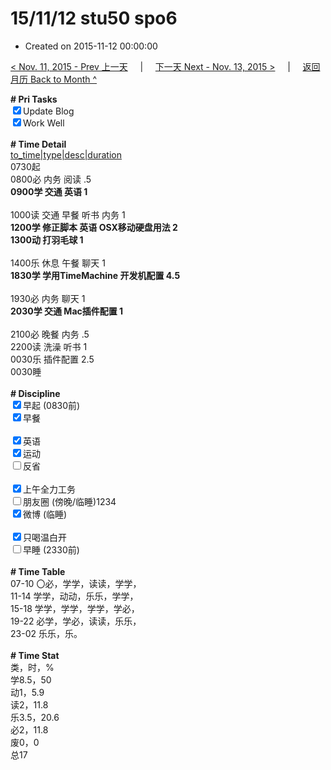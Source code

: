 # 15/11/12 stu50 spo6

- Created on 2015-11-12 00:00:00

[< Nov. 11, 2015 - Prev 上一天](_archived/lifelogs/2015/11/d11.md) &nbsp; &nbsp; | &nbsp; &nbsp; [下一天 Next - Nov. 13, 2015 >](_archived/lifelogs/2015/11/d13.md) &nbsp; &nbsp; |  &nbsp; &nbsp; [返回月历 Back to Month ^](_archived/lifelogs/2015/11/index.md)
<br/><div><b># Pri Tasks</b></div><div><input checked="true" type="checkbox"/>Update Blog</div><div><input checked="true" type="checkbox"/>Work Well</div><div><br/></div><div><b># Time Detail</b></div><div><u>to_time|type|desc|duration</u></div><div>0730起</div><div>0800必 内务 阅读 .5</div><div><b>0900学 交通 英语 1</b></div><div><br/></div><div>1000读 交通 早餐 听书 内务 1</div><div><b>1200学 修正脚本 英语 OSX移动硬盘用法 2</b></div><div><b>1300动 打羽毛球 1</b></div><div><br/></div><div>1400乐 休息 午餐 聊天 1</div><div><b>1830学 学用TimeMachine 开发机配置 4.5</b></div><div><br/></div><div>1930必 内务 聊天 1</div><div><b>2030学 交通 Mac插件配置 1</b></div><div><br/></div><div>2100必 晚餐 内务 .5</div><div>2200读 洗澡 听书 1</div><div>0030乐 插件配置 2.5</div><div>0030睡</div><div><br/></div><div><b># Discipline</b></div><div><input checked="true" type="checkbox"/>早起 (0830前)</div><div><input checked="true" type="checkbox"/>早餐</div><div><br/></div><div><input checked="true" type="checkbox"/>英语</div><div><input checked="true" type="checkbox"/>运动</div><div><input type="checkbox"/>反省</div><div><br/></div><div><input checked="true" type="checkbox"/>上午全力工务</div><div><input type="checkbox"/>朋友圈 (傍晚/临睡)1234</div><div><input checked="true" type="checkbox"/>微博 (临睡)</div><div><br/></div><div><input checked="true" type="checkbox"/>只喝温白开</div><div><input type="checkbox"/>早睡 (2330前)</div><div><br/></div><div><b># Time Table</b></div><div>07-10 〇必，学学，读读，学学，</div><div>11-14 学学，动动，乐乐，学学，</div><div>15-18 学学，学学，学学，学必，</div><div>19-22 必学，学必，读读，乐乐，</div><div>23-02 乐乐，乐。</div><div><br/></div><div><b># Time Stat</b></div><div>类，时，%</div><div>学8.5，50</div><div>动1，5.9</div><div>读2，11.8</div><div>乐3.5，20.6</div><div>必2，11.8</div><div>废0，0</div><div>总17</div>
